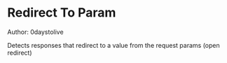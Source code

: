 # Redirect To Param

Author: 0daystolive

Detects responses that redirect to a value from the request params (open redirect)